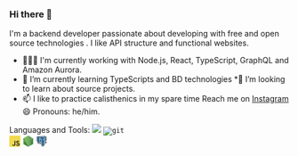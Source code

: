 ### Hi there 👋

I'm a  backend developer passionate about developing with free and open source technologies . I like API structure and functional websites.
* 👨🏽‍💻 I'm currently working with Node.js, React, TypeScript, GraphQL and Amazon Aurora.
* 🌱 I’m currently learning TypeScripts and BD technologies
*🚀  I’m looking to learn about source projects.
* 📫 I like to practice calisthenics in my spare time Reach me on [Instagram](https://instagram.com/urquijopastrana)
😄 Pronouns: he/him.

Languages and Tools:
<code><img height="20"  src="https://upload.wikimedia.org/wikipedia/commons/2/2d/Visual_Studio_Code_1.18_icon.svg"></code>
<code><img src="https://www.vectorlogo.zone/logos/git-scm/git-scm-icon.svg" alt="git" height="20"/> </code>
<code><img height="20" src="https://raw.githubusercontent.com/github/explore/80688e429a7d4ef2fca1e82350fe8e3517d3494d/topics/javascript/javascript.png"></code>
<code><img height="20" src="https://raw.githubusercontent.com/github/explore/80688e429a7d4ef2fca1e82350fe8e3517d3494d/topics/nodejs/nodejs.png"></code>
<code><img src="https://raw.githubusercontent.com/devicons/devicon/master/icons/postgresql/postgresql-original.svg" height="20"/></code>
